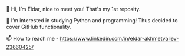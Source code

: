 👋 Hi, I’m Eldar, nice to meet you! That's my 1st reposity.

👀 I’m interested in studying Python and programming!
Thus decided to cover GitHub functionality.

📫 How to reach me - https://www.linkedin.com/in/eldar-akhmetvaliev-23660425/
